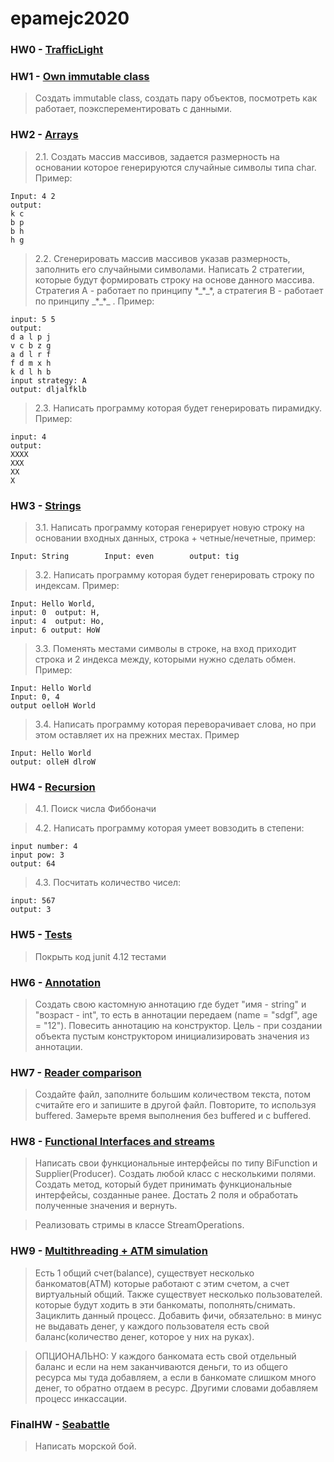 # epamejc2020
### HW0 - [TrafficLight](https://github.com/VLDRospuskov/epamejc2020/tree/ErmakovAleksandr/com.epamejc.lessons/src/main/java/homeworks/homework00)

### HW1 - [Own immutable class](https://github.com/VLDRospuskov/epamejc2020/tree/ErmakovAleksandr/com.epamejc.lessons/src/main/java/homeworks/homework01)
> Создать immutable class, создать пару объектов, посмотреть как работает, поэксперементировать с данными.

### HW2 - [Arrays](https://github.com/VLDRospuskov/epamejc2020/tree/ErmakovAleksandr/com.epamejc.lessons/src/main/java/homeworks/homework02)
> 2.1. Создать массив массивов, задается размерность на основании которое генерируются случайные символы типа char. 
>Пример:

    Input: 4 2
    output:
    k c 
    b p 
    b h 
    h g 

> 2.2. Сгенерировать массив массивов указав размерность, заполнить его случайными символами. Написать 2 стратегии, 
>которые будут формировать строку на основе данного массива. Стратегия А - работает по принципу \*\_\*\_\*, 
>а стратегия B - работает по принципу \_\*\_\*\_ . Пример:

    input: 5 5
    output: 
    d a l p j 
    v c b z g 
    a d l r f 
    f d m x h 
    k d l h b 
    input strategy: A
    output: dljalfklb
> 2.3. Написать программу которая будет генерировать пирамидку. Пример:

    input: 4
    output: 
    XXXX
    XXX
    XX
    X

### HW3 - [Strings](https://github.com/VLDRospuskov/epamejc2020/tree/ErmakovAleksandr/com.epamejc.lessons/src/main/java/homeworks/homework03)
> 3.1. Написать программу которая генерирует новую строку на основании входных данных, строка + четные/нечетные, пример:

    Input: String        Input: even        output: tig
> 3.2. Написать программу которая будет генерировать строку по индексам. Пример:

    Input: Hello World,     
    input: 0  output: H, 
    input: 4  output: Ho, 
    input: 6 output: HoW
> 3.3. Поменять местами символы в строке, на вход приходит строка и 2 индекса между, которыми нужно сделать обмен. 
> Пример:

    Input: Hello World
    Input: 0, 4
    output oelloH World
> 3.4. Написать программу которая переворачивает слова, но при этом оставляет их на прежних местах. Пример

    Input: Hello World
    output: olleH dlroW

### HW4 - [Recursion](https://github.com/VLDRospuskov/epamejc2020/tree/ErmakovAleksandr/com.epamejc.lessons/src/main/java/homeworks/homework04)
> 4.1. Поиск числа Фиббоначи

> 4.2. Написать программу которая умеет вовзодить в степени:

    input number: 4
    input pow: 3
    output: 64
> 4.3.  Посчитать количество чисел:

    input: 567
    output: 3

### HW5 - [Tests](https://github.com/VLDRospuskov/epamejc2020/tree/ErmakovAleksandr/com.epamejc.lessons/src/test/java/homeworks)
> Покрыть код junit 4.12 тестами

### HW6 - [Annotation](https://github.com/VLDRospuskov/epamejc2020/tree/ErmakovAleksandr/com.epamejc.lessons/src/main/java/homeworks/homework06)
> Создать свою кастомную аннотацию где будет "имя - string" и "возраст - int", то есть в аннотации передаем 
>(name = "sdgf", age = "12"). 
> Повесить аннотацию на конструктор. 
> Цель - при создании объекта пустым конструктором инициализировать значения из аннотации.

### HW7 - [Reader comparison](https://github.com/VLDRospuskov/epamejc2020/tree/ErmakovAleksandr/com.epamejc.lessons/src/main/java/homeworks/homework07)
> Создайте файл, заполните большим количеством текста, потом считайте его и запишите в другой файл. 
> Повторите, то используя buffered. Замерьте время выполнения без buffered и c buffered.

### HW8 - [Functional Interfaces and streams](https://github.com/VLDRospuskov/epamejc2020/tree/ErmakovAleksandr/com.epamejc.lessons/src/main/java/homeworks/homework08)
> Написать свои функциональные интерфейсы по типу BiFunction и Supplier(Producer).
  Создать любой класс с несколькими полями. Создать метод, который будет принимать
  функциональные интерфейсы, созданные ранее. Достать 2 поля и обработать полученные значения и вернуть.

> Реализовать стримы в классе StreamOperations.

### HW9 - [Multithreading + ATM simulation](https://github.com/VLDRospuskov/epamejc2020/tree/ErmakovAleksandr/com.epamejc.lessons/src/main/java/homeworks/homework09)
> Есть 1 общий счет(balance), существует несколько банкоматов(ATM) которые работают с этим счетом, 
> а счет виртуальный общий. Также существует несколько пользователей. которые будут ходить в эти банкоматы, 
> пополнять/снимать. Зациклить данный процесс. Добавить фичи, обязательно: в минус не выдавать денег, 
> у каждого пользователя есть свой баланс(количество денег, которое у них на руках).

>  ОПЦИОНАЛЬНО: У каждого банкомата есть свой отдельный баланс и если на нем заканчиваются деньги, 
> то из общего ресурса мы туда добавляем, а если в банкомате слишком много денег, то обратно отдаем в ресурс. 
> Другими словами добавляем процесс инкассации.

### FinalHW - [Seabattle](https://github.com/VLDRospuskov/epamejc2020/tree/ErmakovAleksandr/com.epamejc.lessons/src/main/java/seabattle)
> Написать морской бой.
